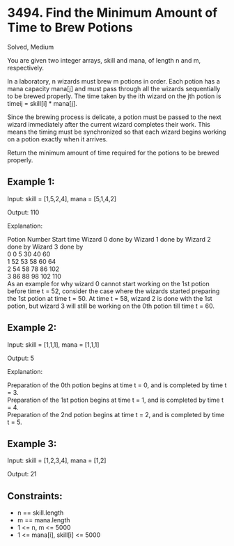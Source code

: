 # 3494. Find the Minimum Amount of Time to Brew Potions
Solved, Medium

You are given two integer arrays, skill and mana, of length n and m, respectively.  

In a laboratory, n wizards must brew m potions in order. Each potion has a mana capacity mana[j] and must pass through all the wizards sequentially to be brewed properly.
The time taken by the ith wizard on the jth potion is timeij = skill[i] * mana[j].  

Since the brewing process is delicate, a potion must be passed to the next wizard immediately after the current wizard completes their work. 
This means the timing must be synchronized so that each wizard begins working on a potion exactly when it arrives.   ​

Return the minimum amount of time required for the potions to be brewed properly.  

 

Example 1:
---
Input: skill = [1,5,2,4], mana = [5,1,4,2]  

Output: 110  

Explanation:  

Potion Number	Start time	Wizard 0 done by	Wizard 1 done by	Wizard 2 done by	Wizard 3 done by  
0	0	5	30	40	60  
1	52	53	58	60	64  
2	54	58	78	86	102  
3	86	88	98	102	110  
As an example for why wizard 0 cannot start working on the 1st potion before time t = 52, consider the case where the wizards started preparing the 1st potion at time t = 50. 
At time t = 58, wizard 2 is done with the 1st potion, but wizard 3 will still be working on the 0th potion till time t = 60.  

Example 2:
---
Input: skill = [1,1,1], mana = [1,1,1]  

Output: 5  

Explanation:  

Preparation of the 0th potion begins at time t = 0, and is completed by time t = 3.  
Preparation of the 1st potion begins at time t = 1, and is completed by time t = 4.  
Preparation of the 2nd potion begins at time t = 2, and is completed by time t = 5.  

Example 3:
---
Input: skill = [1,2,3,4], mana = [1,2]  

Output: 21  

 

Constraints:
---
- n == skill.length
- m == mana.length
- 1 <= n, m <= 5000
- 1 <= mana[i], skill[i] <= 5000
